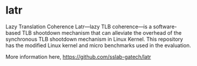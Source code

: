 # latr

Lazy Translation Coherence Latr—lazy TLB coherence—is a software-based TLB shootdown mechanism that can alleviate the overhead of the synchronous TLB shootdown mechanism in Linux Kernel. This repository has the modified Linux kernel and micro benchmarks used in the evaluation.

More information here, https://github.com/sslab-gatech/latr
